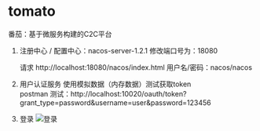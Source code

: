# tomato
番茄：基于微服务构建的C2C平台



1. 注册中心 / 配置中心：nacos-server-1.2.1	修改端口号为：18080

   请求 http://localhost:18080/nacos/index.html 用户名/密码：nacos/nacos

2. 用户认证服务
    使用模拟数据（内存数据）测试获取token  
    postman 测试：http://localhost:10020/oauth/token?grant_type=password&username=user&password=123456

3. 登录
 ![登录](https://i.loli.net/2020/04/26/VrihDJbyEMaAUpj.png)
